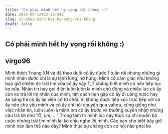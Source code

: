 ```yaml
---
title: "Có phải mình hết hy vọng rồi không :)"
date: 2025-06-12T22:38:04Z
slug: co-phai-minh-het-hy-vong-roi-khong
draft: false
---
```


## Có phải mình hết hy vọng rồi không :)

## virgo96

Mình thích 1 nàng XN và đã theo đuổi cô ấy được 1 tuần rồi nhưng những gì mình nhận được chỉ là sự lạnh lùng, hờ hững. Mình có cảm giác như không bao giờ chiếm đc trái tim của cô ấy vậy T_T chẳng biết mình có nên tiếp tục ko nữa. Nhắn tin hay gọi điện luôn luôn là mình chủ động và nhiều lúc cô ấy còn ko trả lời tin nhắn của mình, tìm cách hẹn gặp cô ấy đi uống nước hay ăn sáng thì cô ấy lại viện cớ từ chối. Vì không được tiếp xúc trực tiếp với cô ấy nên chủ yếu mình và cô ấy chỉ nói chuyện qua yahoo, cũng giống như việc nhắn tin, luôn luôn là mình pm cô ấy trước và thường xuyên nhận những câu trả lời như "Ờ, ùm,... " Trong tâm trí mình lúc này thực sự chỉ muốn bỏ cuộc nhưng trái tim mình lại ko chịu nghe lời mình. Các bạn cho biết bây giờ mình nên làm thế nào đây? Mình thực sự chẳng còn cơ hội nào phải ko
